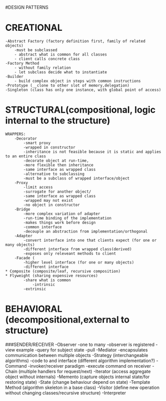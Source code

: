 #DESIGN PATTERNS
    
CREATIONAL
==========
    -Abstract Factory (factory definition first, family of related objects)
        -must be subclassed
        - abstract what is common for all classes
        - client calls concrete class
    -Factory Method 
        - without family relation
        - let subclass decide what to instantiate
    -Builder    
        - build complex object in steps with common instructions
    -Prototype (__clone to other slot of memory,delegation)
    -Singleton (class has only one instance, with global point of access)

STRUCTURAL(compositional, logic internal to the structure)
==========================================================
    WRAPPERS:
        -Decorator 
            -smart proxy
            -wrapped in constructor
            -inheritance is not feasible because it is static and applies to an entire class
            -decorate object at run-time,
            -more flexible then inheritance
            -same interface as wrapped class
            -alternative to subclassing
            -must be a subclass of wrapped interface/object
        -Proxy 
            -limit access
            -surrogate for another object/
            -same interface as wrapped class
            -wrapped may not exist
            -no object in constructor
        -Bridge 
            -more complex variation of adapter
            -run-time binding of the implementation
            -makes things work before design
            -common interface
            -decouple an abstraction from implementation/orthogonal
        -Adapter 
            -convert interface into one that clients expect (for one or many objects)
            -different interface from wrapped class(derived)
            -exposes only releveant methods to client
        -Facade (
            -higher level interface (for one or many objects)
            -different interface 
    * Composite (composite/leaf, recursive composition)
    * Flyweight (sharing expensive resources)
            -share what is common
                -intrinsic
            -extrinsic

BEHAVIORAL (decompositional,external to structure)
==================================================
###SENDER/RECEIVER
        -Observer 
            -one to many
            -observer is registered
            -view example
            -query for subject state
            -pull
        -Mediator 
            -encapsulates communication between multiple objects
    -Strategy (interchangeable algorithms)
        -code to and interface (different algorithm implementation?)
    -Command 
        -invoker/receiver paradigm
        -execute command on receiver
    -Chain (multiple handlers for request/next)
    -Iterator (access aggregate object without internals)
    -Memento (capture objects internal state/for restoring state)
    -State (change behaviour depend on state)
    -Template Method (algorithm skeleton in a base class)
    -Visitor (define new operation without changing classes/recursive structure)
    -Interpreter

